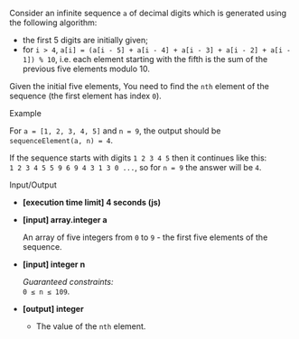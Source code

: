 
Consider an infinite sequence  `a`  of decimal digits which is generated using the following algorithm:

-   the first 5 digits are initially given;
-   for  `i > 4`,  `a[i] = (a[i - 5] + a[i - 4] + a[i - 3] + a[i - 2] + a[i - 1]) % 10`, i.e. each element starting with the fifth is the sum of the previous five elements modulo 10.

Given the initial five elements, You need to find the  `nth`  element of the sequence (the first element has index  `0`).

Example

For  `a = [1, 2, 3, 4, 5]`  and  `n = 9`, the output should be  
`sequenceElement(a, n) = 4`.

If the sequence starts with digits  `1 2 3 4 5`  then it continues like this:  
`1 2 3 4 5 5 9 6 9 4 3 1 3 0 ...`, so for  `n = 9`  the answer will be  `4`.

Input/Output

-   **[execution time limit] 4 seconds (js)**
    
-   **[input] array.integer a**
    
    An array of five integers from  `0`  to  `9`  - the first five elements of the sequence.
    
-   **[input] integer n**
    
    _Guaranteed constraints:_  
    `0 ≤ n ≤ 109`.
    
-   **[output] integer**
    
    -   The value of the  `nth`  element.